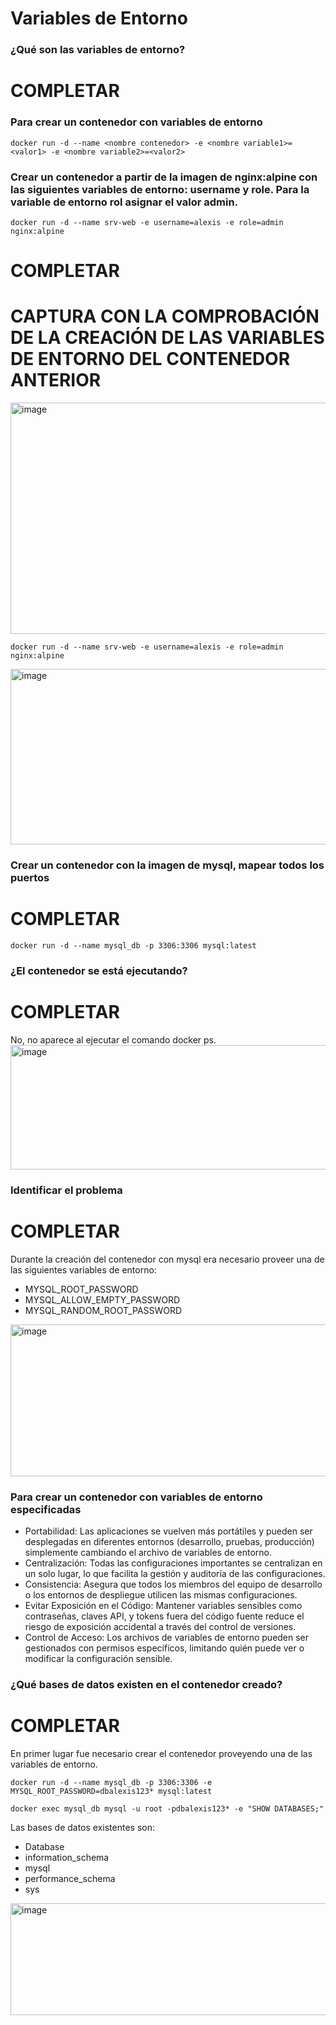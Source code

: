 # Variables de Entorno
### ¿Qué son las variables de entorno?
# COMPLETAR

### Para crear un contenedor con variables de entorno

```
docker run -d --name <nombre contenedor> -e <nombre variable1>=<valor1> -e <nombre variable2>=<valor2>
```

### Crear un contenedor a partir de la imagen de nginx:alpine con las siguientes variables de entorno: username y role. Para la variable de entorno rol asignar el valor admin.


```
docker run -d --name srv-web -e username=alexis -e role=admin nginx:alpine
```

# COMPLETAR

# CAPTURA CON LA COMPROBACIÓN DE LA CREACIÓN DE LAS VARIABLES DE ENTORNO DEL CONTENEDOR ANTERIOR
<img width="1226" height="370" alt="image" src="https://github.com/user-attachments/assets/90deb578-7d31-494e-9993-09025c0f8fe4" />

```
docker run -d --name srv-web -e username=alexis -e role=admin nginx:alpine
```

<img width="895" height="281" alt="image" src="https://github.com/user-attachments/assets/806842ef-acfd-4c44-b21d-d152d8557ccf" />

### Crear un contenedor con la imagen de mysql, mapear todos los puertos
# COMPLETAR
```
docker run -d --name mysql_db -p 3306:3306 mysql:latest
```

### ¿El contenedor se está ejecutando?
# COMPLETAR
No, no aparece al ejecutar el comando docker ps. 
<img width="1540" height="199" alt="image" src="https://github.com/user-attachments/assets/ef82e758-9d99-411d-85c4-2267053bda09" />


### Identificar el problema
# COMPLETAR
Durante la creación del contenedor con mysql era necesario proveer una de las siguientes variables de entorno: 
- MYSQL_ROOT_PASSWORD
- MYSQL_ALLOW_EMPTY_PASSWORD
- MYSQL_RANDOM_ROOT_PASSWORD
  
<img width="1456" height="243" alt="image" src="https://github.com/user-attachments/assets/f7751184-e91e-48e4-817c-d032bd4ee8ea" />


### Para crear un contenedor con variables de entorno especificadas
- Portabilidad: Las aplicaciones se vuelven más portátiles y pueden ser desplegadas en diferentes entornos (desarrollo, pruebas, producción) simplemente cambiando el archivo de variables de entorno.
- Centralización: Todas las configuraciones importantes se centralizan en un solo lugar, lo que facilita la gestión y auditoría de las configuraciones.
- Consistencia: Asegura que todos los miembros del equipo de desarrollo o los entornos de despliegue utilicen las mismas configuraciones.
- Evitar Exposición en el Código: Mantener variables sensibles como contraseñas, claves API, y tokens fuera del código fuente reduce el riesgo de exposición accidental a través del control de versiones.
- Control de Acceso: Los archivos de variables de entorno pueden ser gestionados con permisos específicos, limitando quién puede ver o modificar la configuración sensible.

### ¿Qué bases de datos existen en el contenedor creado?
# COMPLETAR

En primer lugar fue necesario crear el contenedor proveyendo una de las variables de entorno.
```
docker run -d --name mysql_db -p 3306:3306 -e MYSQL_ROOT_PASSWORD=dbalexis123* mysql:latest
```
```
docker exec mysql_db mysql -u root -pdbalexis123* -e "SHOW DATABASES;"
```
Las bases de datos existentes son: 
- Database
- information_schema
- mysql
- performance_schema
- sys

<img width="1155" height="179" alt="image" src="https://github.com/user-attachments/assets/81b859e7-e53e-409a-8a76-4b1606e94db8" />
